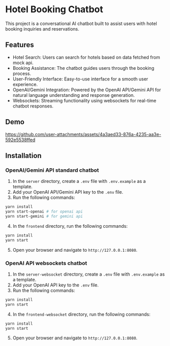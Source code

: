 # Hotel Booking Chatbot

This project is a conversational AI chatbot built to assist users with hotel booking inquiries and reservations.

## Features

- Hotel Search: Users can search for hotels based on data fetched from mock api.
- Booking Assistance: The chatbot guides users through the booking process.
- User-Friendly Interface: Easy-to-use interface for a smooth user experience.
- OpenAI/Gemini Integration: Powered by the OpenAI API/Gemini API for natural language understanding and response generation.
- Websockets: Streaming functionality using websockets for real-time chatbot responses.

## Demo
https://github.com/user-attachments/assets/4a3aed33-876a-4235-aa3e-592e5538ffed

## Installation

### OpenAI/Gemini API standard chatbot

1. In the `server` directory, create a `.env` file with `.env.example` as a template.
2. Add your OpenAI API/Gemini API key to the `.env` file.
3. Run the following commands:

```bash
yarn install
yarn start-openai # for openai api
yarn start-gemini # for gemini api
```

4. In the `frontend` directory, run the following commands:

```bash
yarn install
yarn start
```

5. Open your browser and navigate to `http://127.0.0.1:8080`.

### OpenAI API websockets chatbot

1. In the `server-websocket` directory, create a `.env` file with `.env.example` as a template.
2. Add your OpenAI API key to the `.env` file.
3. Run the following commands:

```bash
yarn install
yarn start
```

4. In the `frontend-websocket` directory, run the following commands:

```bash
yarn install
yarn start
```

5. Open your browser and navigate to `http://127.0.0.1:8080`.
